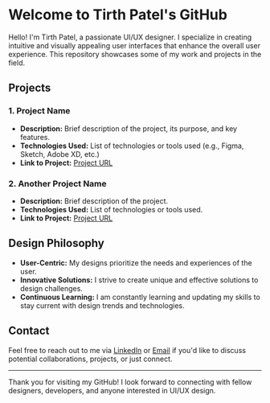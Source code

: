 # Welcome to Tirth Patel's GitHub

Hello! I'm Tirth Patel, a passionate UI/UX designer. I specialize in creating intuitive and visually appealing user interfaces that enhance the overall user experience. This repository showcases some of my work and projects in the field.

## Projects

### 1. Project Name
- **Description:** Brief description of the project, its purpose, and key features.
- **Technologies Used:** List of technologies or tools used (e.g., Figma, Sketch, Adobe XD, etc.)
- **Link to Project:** [Project URL](#)

### 2. Another Project Name
- **Description:** Brief description of the project.
- **Technologies Used:** List of technologies or tools used.
- **Link to Project:** [Project URL](#)

## Design Philosophy

- **User-Centric:** My designs prioritize the needs and experiences of the user.
- **Innovative Solutions:** I strive to create unique and effective solutions to design challenges.
- **Continuous Learning:** I am constantly learning and updating my skills to stay current with design trends and technologies.

## Contact

Feel free to reach out to me via [LinkedIn](#) or [Email](mailto:your-email@example.com) if you'd like to discuss potential collaborations, projects, or just connect.

---

Thank you for visiting my GitHub! I look forward to connecting with fellow designers, developers, and anyone interested in UI/UX design.
